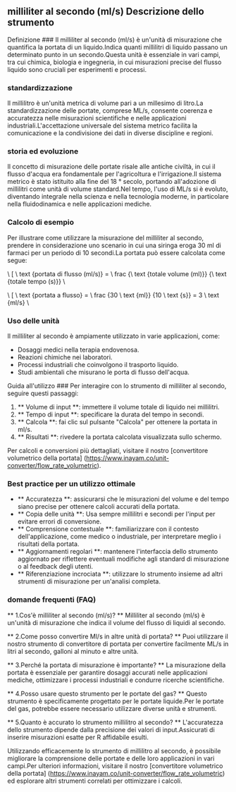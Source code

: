 ## milliliter al secondo (ml/s) Descrizione dello strumento

Definizione ###
Il milliliter al secondo (ml/s) è un'unità di misurazione che quantifica la portata di un liquido.Indica quanti millilitri di liquido passano un determinato punto in un secondo.Questa unità è essenziale in vari campi, tra cui chimica, biologia e ingegneria, in cui misurazioni precise del flusso liquido sono cruciali per esperimenti e processi.

### standardizzazione
Il millilitro è un'unità metrica di volume pari a un millesimo di litro.La standardizzazione delle portate, comprese ML/s, consente coerenza e accuratezza nelle misurazioni scientifiche e nelle applicazioni industriali.L'accettazione universale del sistema metrico facilita la comunicazione e la condivisione dei dati in diverse discipline e regioni.

### storia ed evoluzione
Il concetto di misurazione delle portate risale alle antiche civiltà, in cui il flusso d'acqua era fondamentale per l'agricoltura e l'irrigazione.Il sistema metrico è stato istituito alla fine del 18 ° secolo, portando all'adozione di millilitri come unità di volume standard.Nel tempo, l'uso di ML/s si è evoluto, diventando integrale nella scienza e nella tecnologia moderne, in particolare nella fluidodinamica e nelle applicazioni mediche.

### Calcolo di esempio
Per illustrare come utilizzare la misurazione del milliliter al secondo, prendere in considerazione uno scenario in cui una siringa eroga 30 ml di farmaci per un periodo di 10 secondi.La portata può essere calcolata come segue:

\ [
\ text {portata di flusso (ml/s)} = \ frac {\ text {totale volume (ml)}} {\ text {totale tempo (s)}}
\

\ [
\ text {portata a flusso} = \ frac {30 \ text {ml}} {10 \ text {s}} = 3 \ text {ml/s}
\

### Uso delle unità
Il milliliter al secondo è ampiamente utilizzato in varie applicazioni, come:
- Dosaggi medici nella terapia endovenosa.
- Reazioni chimiche nei laboratori.
- Processi industriali che coinvolgono il trasporto liquido.
- Studi ambientali che misurano le porta di flusso dell'acqua.

Guida all'utilizzo ###
Per interagire con lo strumento di milliliter al secondo, seguire questi passaggi:
1. ** Volume di input **: immettere il volume totale di liquido nei millilitri.
2. ** Tempo di input **: specificare la durata del tempo in secondi.
3. ** Calcola **: fai clic sul pulsante "Calcola" per ottenere la portata in ml/s.
4. ** Risultati **: rivedere la portata calcolata visualizzata sullo schermo.

Per calcoli e conversioni più dettagliati, visitare il nostro [convertitore volumetrico della portata] (https://www.inayam.co/unit-converter/flow_rate_volumetric).

### Best practice per un utilizzo ottimale
- ** Accuratezza **: assicurarsi che le misurazioni del volume e del tempo siano precise per ottenere calcoli accurati della portata.
- ** Copia delle unità **: Usa sempre millilitri e secondi per l'input per evitare errori di conversione.
- ** Comprensione contestuale **: familiarizzare con il contesto dell'applicazione, come medico o industriale, per interpretare meglio i risultati della portata.
- ** Aggiornamenti regolari **: mantenere l'interfaccia dello strumento aggiornato per riflettere eventuali modifiche agli standard di misurazione o al feedback degli utenti.
- ** Riferenziazione incrociata **: utilizzare lo strumento insieme ad altri strumenti di misurazione per un'analisi completa.

### domande frequenti (FAQ)

** 1.Cos'è milliliter al secondo (ml/s)? **
Milliliter al secondo (ml/s) è un'unità di misurazione che indica il volume del flusso di liquidi al secondo.

** 2.Come posso convertire Ml/s in altre unità di portata? **
Puoi utilizzare il nostro strumento di convertitore di portata per convertire facilmente ML/s in litri al secondo, galloni al minuto e altre unità.

** 3.Perché la portata di misurazione è importante? **
La misurazione della portata è essenziale per garantire dosaggi accurati nelle applicazioni mediche, ottimizzare i processi industriali e condurre ricerche scientifiche.

** 4.Posso usare questo strumento per le portate del gas? **
Questo strumento è specificamente progettato per le portate liquide.Per le portate del gas, potrebbe essere necessario utilizzare diverse unità e strumenti.

** 5.Quanto è accurato lo strumento millilitro al secondo? **
L'accuratezza dello strumento dipende dalla precisione dei valori di input.Assicurati di inserire misurazioni esatte per R affidabile esulti.

Utilizzando efficacemente lo strumento di millilitro al secondo, è possibile migliorare la comprensione delle portate e delle loro applicazioni in vari campi.Per ulteriori informazioni, visitare il nostro [convertitore volumetrico della portata] (https://www.inayam.co/unit-converter/flow_rate_volumetric) ed esplorare altri strumenti correlati per ottimizzare i calcoli.
